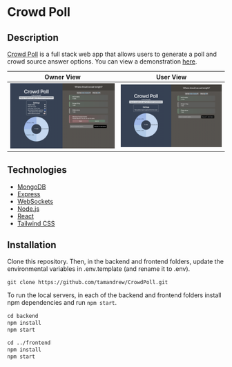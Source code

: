 # Crowd Poll

## Description
[Crowd Poll](https://crowdpolls.web.app) is a full stack web app that allows users to generate a poll and crowd source answer options. You can view a demonstration [here](https://andrewtam.org/CrowdPoll).

Owner View                   |  User View
:---------------------------:|:-------------------------:
![Owner View](ownerdemo.png) | ![User View](userdemo.png)

## Technologies
- [MongoDB](https://www.mongodb.com/try/download/community)
- [Express](https://expressjs.com/en/starter/installing.html)
- [WebSockets](https://www.npmjs.com/package/ws)
- [Node.js](https://nodejs.org/en/download/)
- [React](https://reactjs.org/docs/getting-started.html)
- [Tailwind CSS](https://tailwindcss.com/docs/guides/create-react-app)

## Installation
Clone this repository. Then, in the backend and frontend folders, update the environmental variables in .env.template (and rename it to .env).

```
git clone https://github.com/tamandrew/CrowdPoll.git
```

To run the local servers, in each of the backend and frontend folders install npm dependencies and run ```npm start```.

```
cd backend
npm install
npm start
```
```
cd ../frontend
npm install
npm start
```
